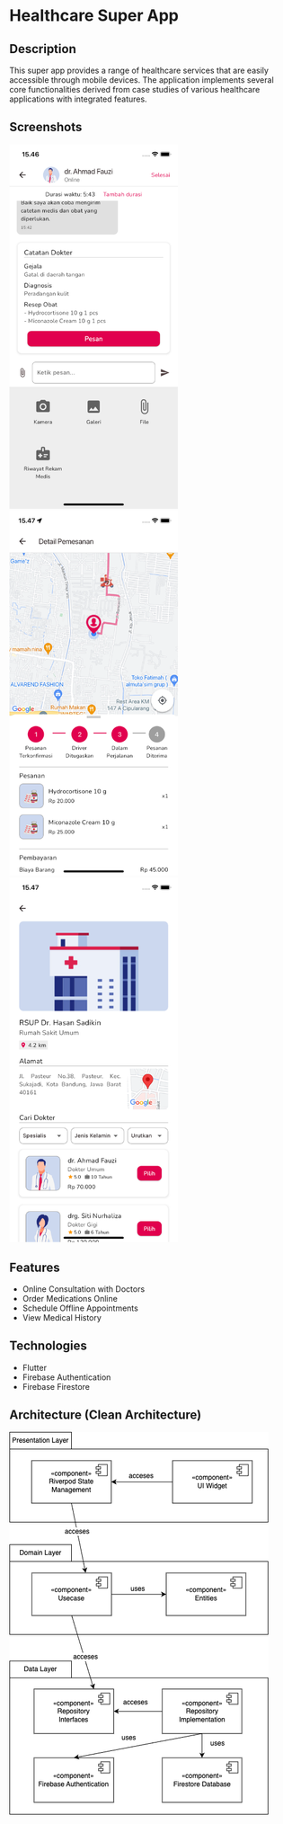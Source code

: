 # Healthcare Super App

## Description
This super app provides a range of healthcare services that are easily accessible through mobile devices. The application implements several core functionalities derived from case studies of various healthcare applications with integrated features.

## Screenshots
<p float="left">
  <img src="screenshots/app_1.png" alt="Chat Room" width="300" />
  <img src="screenshots/app_2.png" alt="Detail Transaction" width="300" />
  <img src="screenshots/app_3.png" alt="Consultation Screen" width="300" />
</p>

## Features
- Online Consultation with Doctors
- Order Medications Online
- Schedule Offline Appointments
- View Medical History

## Technologies
- Flutter
- Firebase Authentication
- Firebase Firestore

## Architecture (Clean Architecture)
![Clean Architecture](screenshots/architecture.png)
